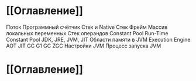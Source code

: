 # [[Оглавление]]

Поток
Программный счётчик
Стек и Native Стек
Фрейм
Массив локальных переменных
Стек операндов
Constant Pool
Run-Time Constant Pool
JDK, JRE, JVM, JIT
Области памяти в JVM
Execution Engine
AOT
JIT
GC
G1 GC
ZGC
Настройки JVM
Процесс запуска JVM
# [[Оглавление]]